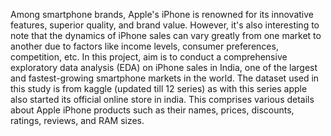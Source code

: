Among smartphone brands, Apple's iPhone is renowned for its innovative features, superior quality, and brand value. However, it's also interesting to note that the dynamics of iPhone sales can vary greatly from one market to another due to factors like income levels, consumer preferences, competition, etc.
In this project, aim is to conduct a comprehensive exploratory data analysis (EDA) on iPhone sales in India, one of the largest and fastest-growing smartphone markets in the world. The dataset used in this study is from kaggle (updated till 12 series) as with this series apple also started its official online store in india. This comprises various details about Apple iPhone products such as their names, prices, discounts, ratings, reviews, and RAM sizes.
